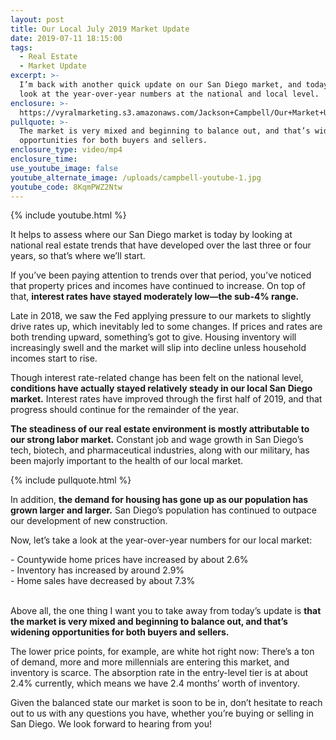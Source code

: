 ```yaml
---
layout: post
title: Our Local July 2019 Market Update
date: 2019-07-11 18:15:00
tags:
  - Real Estate
  - Market Update
excerpt: >-
  I’m back with another quick update on our San Diego market, and today we’ll
  look at the year-over-year numbers at the national and local level.
enclosure: >-
  https://vyralmarketing.s3.amazonaws.com/Jackson+Campbell/Our+Market+Update+for+July+2019+(1).mp4
pullquote: >-
  The market is very mixed and beginning to balance out, and that’s widening
  opportunities for both buyers and sellers.
enclosure_type: video/mp4
enclosure_time:
use_youtube_image: false
youtube_alternate_image: /uploads/campbell-youtube-1.jpg
youtube_code: 8KqmPWZ2Ntw
---
```


{% include youtube.html %}

It helps to assess where our San Diego market is today by looking at national real estate trends that have developed over the last three or four years, so that’s where we’ll start.&nbsp;

If you’ve been paying attention to trends over that period, you’ve noticed that property prices and incomes have continued to increase. On top of that, **interest rates have stayed moderately low—the sub-4% range. &nbsp;&nbsp;**

Late in 2018, we saw the Fed applying pressure to our markets to slightly drive rates up, which inevitably led to some changes. If prices and rates are both trending upward, something’s got to give. Housing inventory will increasingly swell and the market will slip into decline unless household incomes start to rise.&nbsp;

Though interest rate-related change has been felt on the national level, **conditions have actually stayed relatively steady in our local San Diego market.** Interest rates have improved through the first half of 2019, and that progress should continue for the remainder of the year.&nbsp;

**The steadiness of our real estate environment is mostly attributable to our strong labor market.** Constant job and wage growth in San Diego’s tech, biotech, and pharmaceutical industries, along with our military, has been majorly important to the health of our local market.&nbsp;

{% include pullquote.html %}

In addition, **the demand for housing has gone up as our population has grown larger and larger.** San Diego’s population has continued to outpace our development of new construction.&nbsp;

Now, let’s take a look at the year-over-year numbers for our local market:&nbsp;

\- Countywide home prices have increased by about 2.6%&nbsp;<br>\- Inventory has increased by around 2.9% &nbsp;<br>\- Home sales have decreased by about 7.3%&nbsp;

<br>Above all, the one thing I want you to take away from today’s update is **that the market is very mixed and beginning to balance out, and that’s widening opportunities for both buyers and sellers.&nbsp;**

The lower price points, for example, are white hot right now: There’s a ton of demand, more and more millennials are entering this market, and inventory is scarce. The absorption rate in the entry-level tier is at about 2.4% currently, which means we have 2.4 months’ worth of inventory. &nbsp;

Given the balanced state our market is soon to be in, don’t hesitate to reach out to us with any questions you have, whether you’re buying or selling in San Diego. We look forward to hearing from you\!&nbsp;